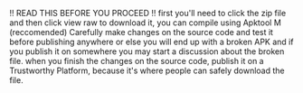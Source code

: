 !! READ THIS BEFORE YOU PROCEED !!
first you'll need to click the zip file and then click view raw to download it, you can compile using Apktool M (reccomended)
Carefully make changes on the source code and test it before publishing anywhere or else you will end up with a broken APK and if you publish it on somewhere you may start a discussion about the broken file.
when you finish the changes on the source code, publish it on a Trustworthy Platform, because it's where people can safely download the file.
